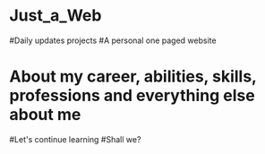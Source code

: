 # Just_a_Web
#Daily updates projects
#A personal one paged website
# About my career, abilities, skills, professions and everything else about me

#Let's continue learning
#Shall we?

